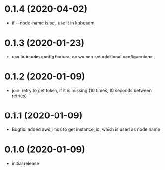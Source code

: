 0.1.4 (2020-04-02)
==================

- if --node-name is set, use it in kubeadm

0.1.3 (2020-01-23)
==================

- use kubeadm config feature, so we can set additional configurations

0.1.2 (2020-01-09)
==================

- join: retry to get token, if it is missing (10 times, 10 seconds between retries)

0.1.1 (2020-01-09)
==================

- Bugfix: added aws_imds to get instance_id, which is used as node name

0.1.0 (2020-01-09)
==================

- initial release

